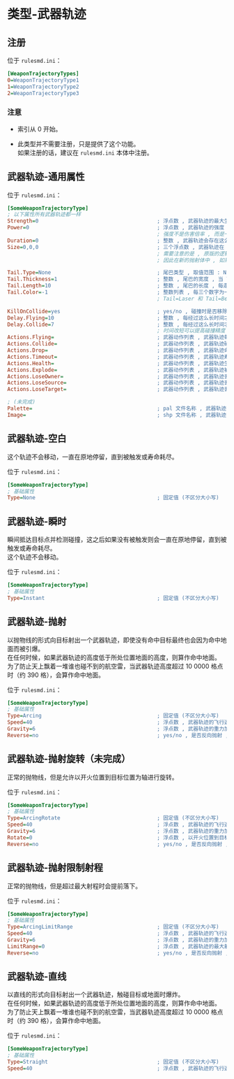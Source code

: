 # 类型-武器轨迹

## 注册

位于 `rulesmd.ini`：

```ini
[WeaponTrajectoryTypes]
0=WeaponTrajectoryType1
1=WeaponTrajectoryType2
2=WeaponTrajectoryType3
```

### 注意

* 索引从 0 开始。

* 此类型并不需要注册，只是提供了这个功能。  
如果注册的话，建议在 `rulesmd.ini` 本体中注册。



## 武器轨迹-通用属性

位于 `rulesmd.ini`：

```ini
[SomeWeaponTrajectoryType]
; 以下属性所有武器轨迹都一样
Strength=0                                      ; 浮点数 , 武器轨迹的最大生命值 , 0 = 无敌 , 默认值是 0 , 单位 : 点
Power=0                                         ; 浮点数 , 武器轨迹的强度 , 0 = 无强度 , 默认值是 0 , 单位 : 点
                                                ; 强度不是伤害倍率 , 而是一个可以传递的状态值 , 你可以理解为蓝条 , 是一个可以被消耗的独立属性 , 而伤害倍率由开火单位的属性决定
Duration=0                                      ; 整数 , 武器轨迹会存在这么长的时间 , 0 = 无限 , 默认值是 0 , 单位 : 帧
Size=0,0,0                                      ; 三个浮点数 , 武器轨迹在 XYZ 方向上的碰撞体积 (半长) , 0,0,0 = 点碰撞 , 默认值是 0,0,0
                                                ; 需要注意的是 , 原版的逻辑中 , 单位体积都是 0,0,0 , 都是点碰撞的 , 抛射体是强行攻击地板实现的命中
                                                ; 因此在新的抛射体中 , 如果想靠撞击攻击单位 , 那么抛射体的体积需要大一点才能有比较好的效果

Tail.Type=None                                  ; 尾巴类型 , 取值范围 : None = 无 , Laser = 激光 , Bolt = 电磁 , Beam = 辐射 , 默认值是 None (不区分大小写)
Tail.Thickness=1                                ; 整数 , 尾巴的宽度 , 当 Tail=Laser 时生效 , 默认值是 1
Tail.Length=10                                  ; 整数 , 尾巴的长度 , 每走过这么长的距离就会生成一段尾巴 , 单位 : 格点
Tail.Color=-1                                   ; 整数列表 , 每三个数字为一组组成颜色值 , -1 = 阵营色 , 默认值是 阵营色
                                                ; Tail=Laser 和 Tail=Beam 需要一个颜色 , Tail=Bolt 需要三个颜色

KillOnCollide=yes                               ; yes/no , 碰撞时是否移除抛射体 , yes = 移除 , no = 不移除 (即贯通型抛射体) , 默认值是 yes
Delay.Flying=10                                 ; 整数 , 每经过这么长时间才会触发一次 "运行" 武器动作 , 小于 1 = 禁用 , 默认值是 10 , 单位 : 帧
Delay.Collide=7                                 ; 整数 , 每经过这么长时间才会检测一次碰撞 , 武器轨迹和目标的相对速度过大可能会发生错过目标的情况 , 小于 1 = 禁用 , 默认值是 7 , 单位 : 帧
                                                ; 时间改短可以提高碰撞精度 , 但是会更费性能 , 时间改长甚至禁用可以节约性能
Actions.Flying=                                 ; 武器动作列表 , 武器轨迹每运行一段时间就会触发的武器动作 , 默认值是 空
Actions.Collide=                                ; 武器动作列表 , 武器轨迹碰撞到实体时触发的武器动作 , 默认值是 空
Actions.Drop=                                   ; 武器动作列表 , 武器轨迹命中地板时触发的武器动作 , 默认值是 空
Actions.Timeout=                                ; 武器动作列表 , 武器轨迹寿命耗尽时触发的武器动作 , 默认值是 空
Actions.Health=                                 ; 武器动作列表 , 武器轨迹生命值耗尽时触发的武器动作 , 默认值是 空
Actions.Explode=                                ; 武器动作列表 , 武器轨迹被引爆时触发的武器动作 , 默认值是 空
Actions.LoseOwner=                              ; 武器动作列表 , 武器轨迹丢失归属时触发的武器动作 , 默认值是 空
Actions.LoseSource=                             ; 武器动作列表 , 武器轨迹丢失来源时触发的武器动作 , 默认值是 空
Actions.LoseTarget=                             ; 武器动作列表 , 武器轨迹丢失目标时触发的武器动作 , 默认值是 空

; (未完成)
Palette=                                        ; pal 文件名称 , 武器轨迹的图像的色盘 , 不含后缀名 , 必须同时拥有色盘和 shp 才能绘制图像 , 默认值是 空
Image=                                          ; shp 文件名称 , 武器轨迹的图像 , 不含后缀名 , 必须同时拥有色盘和 shp 才能绘制图像 , 默认值是 空
```



## 武器轨迹-空白

这个轨迹不会移动，一直在原地停留，直到被触发或寿命耗尽。

位于 `rulesmd.ini`：

```ini
[SomeWeaponTrajectoryType]
; 基础属性
Type=None                                       ; 固定值 (不区分大小写)
```



## 武器轨迹-瞬时

瞬间抵达目标点并检测碰撞，这之后如果没有被触发则会一直在原地停留，直到被触发或寿命耗尽。  
这个轨迹不会移动。

位于 `rulesmd.ini`：

```ini
[SomeWeaponTrajectoryType]
; 基础属性
Type=Instant                                    ; 固定值 (不区分大小写)
```



## 武器轨迹-抛射

以抛物线的形式向目标射出一个武器轨迹，即使没有命中目标最终也会因为命中地面而被引爆。  
在任何时候，如果武器轨迹的高度低于所处位置地面的高度，则算作命中地面。  
为了防止天上飘着一堆谁也碰不到的航空雷，当武器轨迹高度超过 10 0000 格点时（约 390 格），会算作命中地面。

位于 `rulesmd.ini`：

```ini
[SomeWeaponTrajectoryType]
; 基础属性
Type=Arcing                                     ; 固定值 (不区分大小写)
Speed=40                                        ; 浮点数 , 武器轨迹的飞行速度 , 默认值是 40
Gravity=6                                       ; 浮点数 , 武器轨迹的重力加速度 , 默认值是 6
Reverse=no                                      ; yes/no , 是否反向抛射 , 即敌人在前方 , 但是往后抛 , 默认值是 no
```



## 武器轨迹-抛射旋转（未完成）

正常的抛物线，但是允许以开火位置到目标位置为轴进行旋转。

位于 `rulesmd.ini`：

```ini
[SomeWeaponTrajectoryType]
; 基础属性
Type=ArcingRotate                               ; 固定值 (不区分大小写)
Speed=40                                        ; 浮点数 , 武器轨迹的飞行速度 , 默认值是 40
Gravity=6                                       ; 浮点数 , 武器轨迹的重力加速度 , 默认值是 6
Rotate=0                                        ; 浮点数 , 以开火位置到目标位置为轴的旋转角度 , 默认值是 0 , 单位 : 度
Reverse=no                                      ; yes/no , 是否反向抛射 , 即敌人在前方 , 但是往后抛 , 默认值是 no
```



## 武器轨迹-抛射限制射程

正常的抛物线，但是超过最大射程时会提前落下。

位于 `rulesmd.ini`：

```ini
[SomeWeaponTrajectoryType]
; 基础属性
Type=ArcingLimitRange                           ; 固定值 (不区分大小写)
Speed=40                                        ; 浮点数 , 武器轨迹的飞行速度 , 默认值是 40
Gravity=6                                       ; 浮点数 , 武器轨迹的重力加速度 , 默认值是 6
LimitRange=0                                    ; 浮点数 , 武器轨迹的最大射程 , 0 = 不限制 , 默认值是 0
Reverse=no                                      ; yes/no , 是否反向抛射 , 即敌人在前方 , 但是往后抛 , 默认值是 no
```



## 武器轨迹-直线

以直线的形式向目标射出一个武器轨迹，触碰目标或地面时爆炸。  
在任何时候，如果武器轨迹的高度低于所处位置地面的高度，则算作命中地面。  
为了防止天上飘着一堆谁也碰不到的航空雷，当武器轨迹高度超过 10 0000 格点时（约 390 格），会算作命中地面。

位于 `rulesmd.ini`：

```ini
[SomeWeaponTrajectoryType]
; 基础属性
Type=Straight                                   ; 固定值 (不区分大小写)
Speed=40                                        ; 浮点数 , 武器轨迹的飞行速度 , 默认值是 40
```
